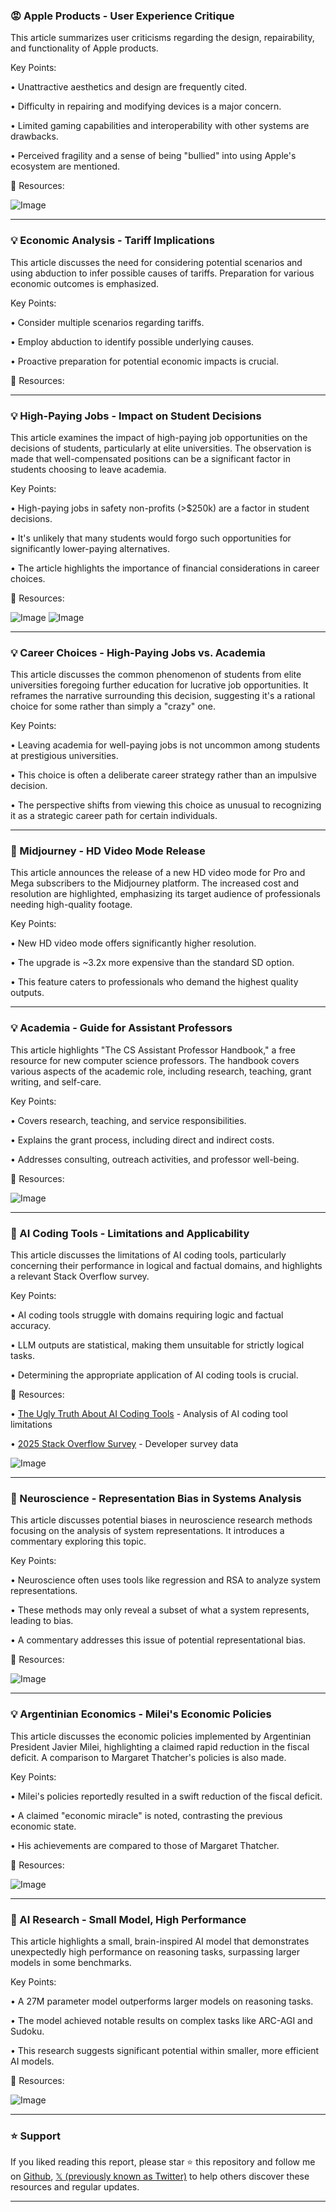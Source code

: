 ### 😡 Apple Products - User Experience Critique

This article summarizes user criticisms regarding the design, repairability, and functionality of Apple products.

Key Points:

• Unattractive aesthetics and design are frequently cited.


• Difficulty in repairing and modifying devices is a major concern.


• Limited gaming capabilities and interoperability with other systems are drawbacks.


• Perceived fragility and a sense of being "bullied" into using Apple's ecosystem are mentioned.


🔗 Resources:

![Image](https://pbs.twimg.com/media/Gxx-rV-aIAAQ1CI?format=jpg&name=360x360)


---

### 💡 Economic Analysis - Tariff Implications

This article discusses the need for considering potential scenarios and using abduction to infer possible causes of tariffs.  Preparation for various economic outcomes is emphasized.

Key Points:

•  Consider multiple scenarios regarding tariffs.


• Employ abduction to identify possible underlying causes.


• Proactive preparation for potential economic impacts is crucial.



🔗 Resources:

---

### 💡 High-Paying Jobs -  Impact on Student Decisions

This article examines the impact of high-paying job opportunities on the decisions of students, particularly at elite universities.  The observation is made that well-compensated positions can be a significant factor in students choosing to leave academia.

Key Points:

•  High-paying jobs in safety non-profits (>$250k) are a factor in student decisions.


•  It's unlikely that many students would forgo such opportunities for significantly lower-paying alternatives.


•  The article highlights the importance of financial considerations in career choices.


🔗 Resources:

![Image](https://pbs.twimg.com/media/GxunWd8XgAAYrUL?format=png&name=small)
![Image](https://pbs.twimg.com/media/Gxunn8yWYAElhZ8?format=png&name=small)

---

### 💡 Career Choices -  High-Paying Jobs vs. Academia

This article discusses the common phenomenon of students from elite universities foregoing further education for lucrative job opportunities. It reframes the narrative surrounding this decision, suggesting it's a rational choice for some rather than simply a "crazy" one.


Key Points:

• Leaving academia for well-paying jobs is not uncommon among students at prestigious universities.


• This choice is often a deliberate career strategy rather than an impulsive decision.


•  The perspective shifts from viewing this choice as unusual to recognizing it as a strategic career path for certain individuals.


---

### 🚀 Midjourney - HD Video Mode Release

This article announces the release of a new HD video mode for Pro and Mega subscribers to the Midjourney platform.  The increased cost and resolution are highlighted, emphasizing its target audience of professionals needing high-quality footage.

Key Points:

•  New HD video mode offers significantly higher resolution.


•  The upgrade is ~3.2x more expensive than the standard SD option.


•  This feature caters to professionals who demand the highest quality outputs.


---

### 💡 Academia - Guide for Assistant Professors

This article highlights "The CS Assistant Professor Handbook," a free resource for new computer science professors. The handbook covers various aspects of the academic role, including research, teaching, grant writing, and self-care.


Key Points:

• Covers research, teaching, and service responsibilities.


• Explains the grant process, including direct and indirect costs.


• Addresses consulting, outreach activities, and professor well-being.


🔗 Resources:

![Image](https://pbs.twimg.com/media/Gxs0qQJXAAA6CTy?format=jpg&name=900x900)

---

### 🤖 AI Coding Tools - Limitations and Applicability

This article discusses the limitations of AI coding tools, particularly concerning their performance in logical and factual domains, and highlights a relevant Stack Overflow survey.

Key Points:

• AI coding tools struggle with domains requiring logic and factual accuracy.


•  LLM outputs are statistical, making them unsuitable for strictly logical tasks.


•  Determining the appropriate application of AI coding tools is crucial.


🔗 Resources:

• [The Ugly Truth About AI Coding Tools](https://medium.com/@amareshadak/stack-overflow-just-exposed-the-ugly-truth-about-ai-coding-tools-b4f7b5992191…) -  Analysis of AI coding tool limitations


• [2025 Stack Overflow Survey](https://survey.stackoverflow.co/2025/) - Developer survey data


![Image](https://pbs.twimg.com/media/GxumKsEW4AA6oRX?format=jpg&name=small)


---

### 🤖 Neuroscience - Representation Bias in Systems Analysis

This article discusses potential biases in neuroscience research methods focusing on the analysis of system representations. It introduces a commentary exploring this topic.

Key Points:

•  Neuroscience often uses tools like regression and RSA to analyze system representations.


•  These methods may only reveal a subset of what a system represents, leading to bias.


•  A commentary addresses this issue of potential representational bias.


🔗 Resources:

![Image](https://pbs.twimg.com/media/GxmCufKbUAAoj9k?format=jpg&name=small)

---

### 💡 Argentinian Economics - Milei's Economic Policies

This article discusses the economic policies implemented by Argentinian President Javier Milei, highlighting a claimed rapid reduction in the fiscal deficit.  A comparison to Margaret Thatcher's policies is also made.

Key Points:

•  Milei's policies reportedly resulted in a swift reduction of the fiscal deficit.


•  A claimed "economic miracle" is noted, contrasting the previous economic state.


•  His achievements are compared to those of Margaret Thatcher.


🔗 Resources:

![Image](https://pbs.twimg.com/amplify_video_thumb/1952455371693367296/img/W4u1ejNqLXEi1PjG.jpg)

---

### 🤖 AI Research - Small Model, High Performance

This article highlights a small, brain-inspired AI model that demonstrates unexpectedly high performance on reasoning tasks, surpassing larger models in some benchmarks.

Key Points:

•  A 27M parameter model outperforms larger models on reasoning tasks.


•  The model achieved notable results on complex tasks like ARC-AGI and Sudoku.


•  This research suggests significant potential within smaller, more efficient AI models.


🔗 Resources:

![Image](https://pbs.twimg.com/media/GxXAruYaYAApVmP?format=jpg&name=small)


---

### ⭐️ Support

If you liked reading this report, please star ⭐️ this repository and follow me on [Github](https://github.com/Drix10), [𝕏 (previously known as Twitter)](https://x.com/DRIX_10_) to help others discover these resources and regular updates.

---